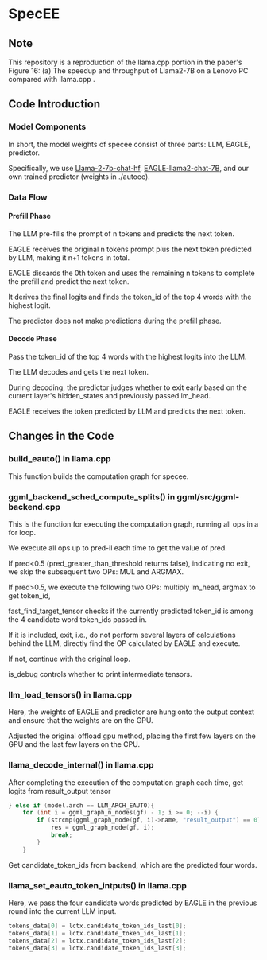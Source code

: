 # SpecEE

## Note
This repository is a reproduction of the llama.cpp portion in the paper's Figure 16: (a) The speedup and throughput of Llama2-7B on a Lenovo PC compared with llama.cpp .

## Code Introduction
### Model Components
In short, the model weights of specee consist of three parts: LLM, EAGLE, predictor.

Specifically, we use [Llama-2-7b-chat-hf](https://huggingface.co/meta-llama/Llama-2-7b-chat-hf), [EAGLE-llama2-chat-7B](https://huggingface.co/yuhuili/EAGLE-llama2-chat-7B), and our own trained predictor (weights in ./autoee).

### Data Flow
#### Prefill Phase
The LLM pre-fills the prompt of n tokens and predicts the next token.

EAGLE receives the original n tokens prompt plus the next token predicted by LLM, making it n+1 tokens in total.

EAGLE discards the 0th token and uses the remaining n tokens to complete the prefill and predict the next token.

It derives the final logits and finds the token_id of the top 4 words with the highest logit.

The predictor does not make predictions during the prefill phase.

#### Decode Phase
Pass the token_id of the top 4 words with the highest logits into the LLM.

The LLM decodes and gets the next token.

During decoding, the predictor judges whether to exit early based on the current layer's hidden_states and previously passed lm_head.

EAGLE receives the token predicted by LLM and predicts the next token.

## Changes in the Code
### build_eauto() in llama.cpp
This function builds the computation graph for specee.

### ggml_backend_sched_compute_splits() in ggml/src/ggml-backend.cpp
This is the function for executing the computation graph, running all ops in a for loop.

We execute all ops up to pred-il each time to get the value of pred.

If pred<0.5 (pred_greater_than_threshold returns false), indicating no exit, we skip the subsequent two OPs: MUL and ARGMAX.

If pred>0.5, we execute the following two OPs: multiply lm_head, argmax to get token_id,

fast_find_target_tensor checks if the currently predicted token_id is among the 4 candidate word token_ids passed in.

If it is included, exit, i.e., do not perform several layers of calculations behind the LLM, directly find the OP calculated by EAGLE and execute.

If not, continue with the original loop.

is_debug controls whether to print intermediate tensors.

### llm_load_tensors() in llama.cpp
Here, the weights of EAGLE and predictor are hung onto the output context and ensure that the weights are on the GPU.

Adjusted the original offload gpu method, placing the first few layers on the GPU and the last few layers on the CPU.

### llama_decode_internal() in llama.cpp
After completing the execution of the computation graph each time,
get logits from result_output tensor
```cpp
} else if (model.arch == LLM_ARCH_EAUTO){
    for (int i = ggml_graph_n_nodes(gf) - 1; i >= 0; --i) {
        if (strcmp(ggml_graph_node(gf, i)->name, "result_output") == 0) {
            res = ggml_graph_node(gf, i);
            break;
        }
    }
```
Get candidate_token_ids from backend, which are the predicted four words.


### llama_set_eauto_token_intputs() in llama.cpp
Here, we pass the four candidate words predicted by EAGLE in the previous round into the current LLM input.
```cpp
tokens_data[0] = lctx.candidate_token_ids_last[0];
tokens_data[1] = lctx.candidate_token_ids_last[1];
tokens_data[2] = lctx.candidate_token_ids_last[2];
tokens_data[3] = lctx.candidate_token_ids_last[3];
```